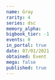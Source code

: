 ```yaml
---
name: Gray
rarity: 4
series: dsc
memory_alpha:
bigbook_tier: -1
events: 0
in_portal: true
date: 07/01/2021
obtained: Event
mega: false
published: true
---
```



